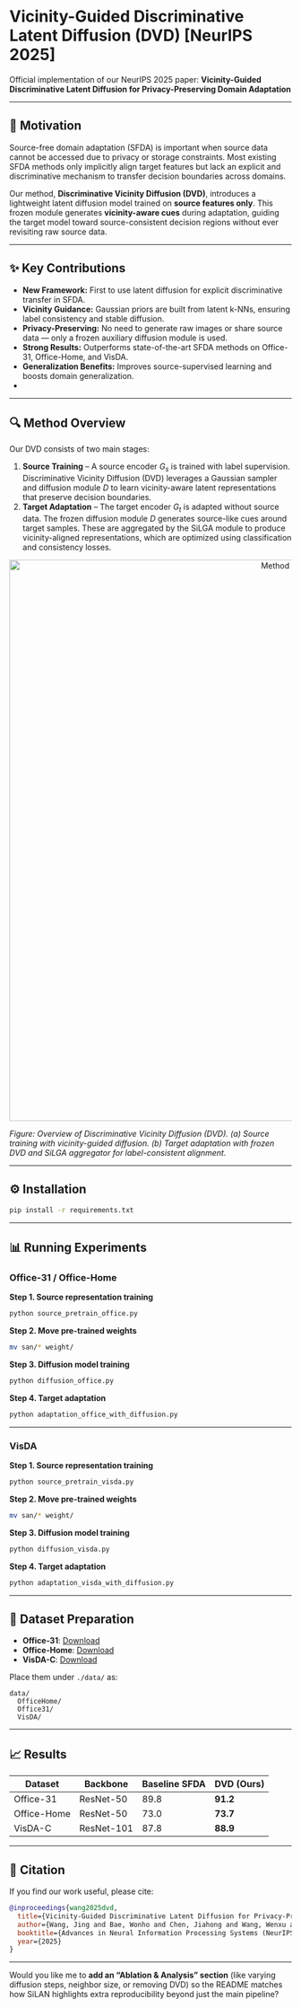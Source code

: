 # Vicinity-Guided Discriminative Latent Diffusion (DVD) [NeurIPS 2025]

Official implementation of our NeurIPS 2025 paper:
**Vicinity-Guided Discriminative Latent Diffusion for Privacy-Preserving Domain Adaptation**

---

## 🔎 Motivation

Source-free domain adaptation (SFDA) is important when source data cannot be accessed due to privacy or storage constraints.
Most existing SFDA methods only implicitly align target features but lack an explicit and discriminative mechanism to transfer decision boundaries across domains.

Our method, **Discriminative Vicinity Diffusion (DVD)**, introduces a lightweight latent diffusion model trained on **source features only**. This frozen module generates **vicinity-aware cues** during adaptation, guiding the target model toward source-consistent decision regions without ever revisiting raw source data.

---

## ✨ Key Contributions

* **New Framework:** First to use latent diffusion for explicit discriminative transfer in SFDA.
* **Vicinity Guidance:** Gaussian priors are built from latent k-NNs, ensuring label consistency and stable diffusion.
* **Privacy-Preserving:** No need to generate raw images or share source data — only a frozen auxiliary diffusion module is used.
* **Strong Results:** Outperforms state-of-the-art SFDA methods on Office-31, Office-Home, and VisDA.
* **Generalization Benefits:** Improves source-supervised learning and boosts domain generalization.
* 
---

## 🔍 Method Overview

Our DVD consists of two main stages:

1. **Source Training** – A source encoder $G_s$ is trained with label supervision. Discriminative Vicinity Diffusion (DVD) leverages a Gaussian sampler and diffusion module $D$ to learn vicinity-aware latent representations that preserve decision boundaries.
2. **Target Adaptation** – The target encoder $G_t$ is adapted without source data. The frozen diffusion module $D$ generates source-like cues around target samples. These are aggregated by the SiLGA module to produce vicinity-aligned representations, which are optimized using classification and consistency losses.

<p align="center">
  <img src="training.png" alt="Method Overview" width="1000"/>
</p>

*Figure: Overview of Discriminative Vicinity Diffusion (DVD). (a) Source training with vicinity-guided diffusion. (b) Target adaptation with frozen DVD and SiLGA aggregator for label-consistent alignment.*

---

## ⚙️ Installation

```bash
pip install -r requirements.txt
```

---

## 📊 Running Experiments

### Office-31 / Office-Home

**Step 1. Source representation training**

```bash
python source_pretrain_office.py
```

**Step 2. Move pre-trained weights**

```bash
mv san/* weight/
```

**Step 3. Diffusion model training**

```bash
python diffusion_office.py
```

**Step 4. Target adaptation**

```bash
python adaptation_office_with_diffusion.py
```

---

### VisDA

**Step 1. Source representation training**

```bash
python source_pretrain_visda.py
```

**Step 2. Move pre-trained weights**

```bash
mv san/* weight/
```

**Step 3. Diffusion model training**

```bash
python diffusion_visda.py
```

**Step 4. Target adaptation**

```bash
python adaptation_visda_with_diffusion.py
```

---

## 📂 Dataset Preparation

* **Office-31**: [Download](https://faculty.cc.gatech.edu/~judy/domainadapt/#datasets_code)
* **Office-Home**: [Download](https://www.hemanthdv.org/officeHomeDataset.html)
* **VisDA-C**: [Download](http://ai.bu.edu/visda-2017/)

Place them under `./data/` as:

```
data/
  OfficeHome/
  Office31/
  VisDA/
```

---

## 📈 Results

| Dataset     | Backbone   | Baseline SFDA | DVD (Ours) |
| ----------- | ---------- | ------------- | ---------- |
| Office-31   | ResNet-50  | 89.8          | **91.2**   |
| Office-Home | ResNet-50  | 73.0          | **73.7**   |
| VisDA-C     | ResNet-101 | 87.8          | **88.9**   |

---

## 📝 Citation

If you find our work useful, please cite:

```bibtex
@inproceedings{wang2025dvd,
  title={Vicinity-Guided Discriminative Latent Diffusion for Privacy-Preserving Domain Adaptation},
  author={Wang, Jing and Bae, Wonho and Chen, Jiahong and Wang, Wenxu and Noh, Junhyug},
  booktitle={Advances in Neural Information Processing Systems (NeurIPS)},
  year={2025}
}
```

---

Would you like me to **add an “Ablation & Analysis” section** (like varying diffusion steps, neighbor size, or removing DVD) so the README matches how SiLAN highlights extra reproducibility beyond just the main pipeline?


